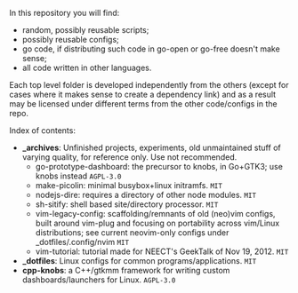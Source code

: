 In this repository you will find:

- random, possibly reusable scripts;
- possibly reusable configs;
- go code, if distributing such code in go-open or go-free doesn't
  make sense;
- all code written in other languages.

Each top level folder is developed independently from the others (except for
cases where it makes sense to create a dependency link) and as a result may be
licensed under different terms from the other code/configs in the repo.

Index of contents:

- **\_archives**: Unfinished projects, experiments, old unmaintained stuff of
  varying quality, for reference only. Use not recommended.
  - go-prototype-dashboard: the precursor to knobs, in Go+GTK3; use knobs
    instead `AGPL-3.0`
  - make-picolin: minimal busybox+linux initramfs. `MIT`
  - nodejs-dire: requires a directory of other node modules. `MIT`
  - sh-sitify: shell based site/directory processor. `MIT`
  - vim-legacy-config: scaffolding/remnants of old (neo)vim configs, built
    around vim-plug and focusing on portability across vim/Linux distributions;
    see current neovim-only configs under _dotfiles/.config/nvim `MIT`
  - vim-tutorial: tutorial made for NEECT's GeekTalk of Nov 19, 2012. `MIT`
- **\_dotfiles**: Linux configs for common programs/applications. `MIT`
- **cpp-knobs**: a C++/gtkmm framework for writing custom dashboards/launchers
  for Linux. `AGPL-3.0`
